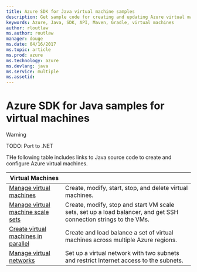 ```yaml
---
title: Azure SDK for Java virtual machine samples
description: Get sample code for creating and updating Azure virtual machines using the Java SDK for Azure
keywords: Azure, Java, SDK, API, Maven, Gradle, virtual machines
author: rloutlaw
ms.author: routlaw
manager: douge
ms.date: 04/16/2017
ms.topic: article
ms.prod: azure
ms.technology: azure
ms.devlang: java
ms.service: multiple
ms.assetid: 
---
```


# Azure SDK for Java samples for virtual machines

> [!WARNING]
> TODO: Port to .NET

THe following table includes links to Java source code to create and configure Azure virtual machines.

| **Virtual Machines** || 
|---|---|
| [Manage virtual machines][3] | Create, modify, start, stop, and delete virtual machines. | 
| [Manage virtual machine scale sets][4] | Create, modify, stop and start VM scale sets, set up a load balancer, and get SSH connection strings to the VMs. |
| [Create virtual machines in parallel][5] | Create and load balance a set of virtual machines across multiple Azure regions. |
| [Manage virtual networks][7] | Set up a virtual network with two subnets and restrict Internet access to the subnets. |


[3]: azure-java-sdk-manage-virtual-machines.md
[4]: azure-java-sdk-manage-vm-scalesets.md
[5]: azure-java-sdk-virtual-machines-in-parallel.md
[7]: azure-java-sdk-manage-virtual-networks.md